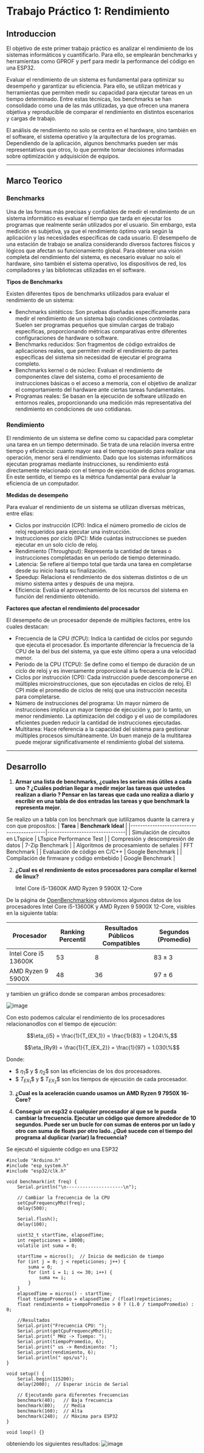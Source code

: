 # Trabajo Práctico 1: Rendimiento 
## Introduccion 
El objetivo de este primer trabajo práctico es analizar el rendimiento de los sistemas informáticos y cuantificarlo. Para ello, se emplearán benchmarks y herramientas como GPROF y perf para medir la performance del código en una ESP32.

Evaluar el rendimiento de un sistema es fundamental para optimizar su desempeño y garantizar su eficiencia. Para ello, se utilizan métricas y herramientas que permiten medir su capacidad para ejecutar tareas en un tiempo determinado. Entre estas técnicas, los benchmarks se han consolidado como una de las más utilizadas, ya que ofrecen una manera objetiva y reproducible de comparar el rendimiento en distintos escenarios y cargas de trabajo.

El análisis de rendimiento no solo se centra en el hardware, sino también en el software, el sistema operativo y la arquitectura de los programas. Dependiendo de la aplicación, algunos benchmarks pueden ser más representativos que otros, lo que permite tomar decisiones informadas sobre optimización y adquisición de equipos.

---

## Marco Teorico
### **Benchmarks**
Una de las formas más precisas y confiables de medir el rendimiento de un sistema informático es evaluar el tiempo que tarda en ejecutar los programas que realmente serán utilizados por el usuario. Sin embargo, esta medición es subjetiva, ya que el rendimiento óptimo varía según la aplicación y las necesidades específicas de cada usuario.
El desempeño de una estación de trabajo se analiza considerando diversos factores físicos y lógicos que afectan su funcionamiento global. Para obtener una visión completa del rendimiento del sistema, es necesario evaluar no solo el hardware, sino también el sistema operativo, los dispositivos de red, los compiladores y las bibliotecas utilizadas en el software.

**Tipos de Benchmarks**

Existen diferentes tipos de benchmarks utilizados para evaluar el rendimiento de un sistema:
- Benchmarks sintéticos: Son pruebas diseñadas específicamente para medir el rendimiento de un sistema bajo condiciones controladas. Suelen ser programas pequeños que simulan cargas de trabajo específicas, proporcionando métricas comparativas entre diferentes configuraciones de hardware o software.
- Benchmarks reducidos: Son fragmentos de código extraídos de aplicaciones reales, que permiten medir el rendimiento de partes específicas del sistema sin necesidad de ejecutar el programa completo.
- Benchmarks kernel o de núcleo: Evaluan el rendimiento de componentes clave del sistema, como el procesamiento de instrucciones básicas o el acceso a memoria, con el objetivo de analizar el comportamiento del hardware ante ciertas tareas fundamentales.
- Programas reales: Se basan en la ejecución de software utilizado en entornos reales, proporcionando una medición más representativa del rendimiento en condiciones de uso cotidianas.

### **Rendimiento**
El rendimiento de un sistema se define como su capacidad para completar una tarea en un tiempo determinado. Se trata de una relación inversa entre tiempo y eficiencia: cuanto mayor sea el tiempo requerido para realizar una operación, menor será el rendimiento.
Dado que los sistemas informáticos ejecutan programas mediante instrucciones, su rendimiento está directamente relacionado con el tiempo de ejecución de dichos programas. En este sentido, el tiempo es la métrica fundamental para evaluar la eficiencia de un computador.

**Medidas de desempeño**

Para evaluar el rendimiento de un sistema se utilizan diversas métricas, entre ellas:
- Ciclos por instrucción (CPI): Indica el número promedio de ciclos de reloj requeridos para ejecutar una instrucción.
- Instrucciones por ciclo (IPC): Mide cuántas instrucciones se pueden ejecutar en un solo ciclo de reloj.
- Rendimiento (Throughput): Representa la cantidad de tareas o instrucciones completadas en un período de tiempo determinado.
- Latencia: Se refiere al tiempo total que tarda una tarea en completarse desde su inicio hasta su finalización.
- Speedup: Relaciona el rendimiento de dos sistemas distintos o de un mismo sistema antes y después de una mejora.
- Eficiencia: Evalúa el aprovechamiento de los recursos del sistema en función del rendimiento obtenido.

**Factores que afectan el rendimiento del procesador**

El desempeño de un procesador depende de múltiples factores, entre los cuales destacan:
- Frecuencia de la CPU (fCPU): Indica la cantidad de ciclos por segundo que ejecuta el procesador. Es importante diferenciar la frecuencia de la CPU de la del bus del sistema, ya que este último opera a una velocidad menor.
- Período de la CPU (TCPU): Se define como el tiempo de duración de un ciclo de reloj y es inversamente proporcional a la frecuencia de la CPU.
- Ciclos por instrucción (CPI): Cada instrucción puede descomponerse en múltiples microinstrucciones, que son ejecutadas en ciclos de reloj. El CPI mide el promedio de ciclos de reloj que una instrucción necesita para completarse.
- Número de instrucciones del programa: Un mayor número de instrucciones implica un mayor tiempo de ejecución y, por lo tanto, un menor rendimiento. La optimización del código y el uso de compiladores eficientes pueden reducir la cantidad de instrucciones ejecutadas.
- Multitarea: Hace referencia a la capacidad del sistema para gestionar múltiples procesos simultáneamente. Un buen manejo de la multitarea puede mejorar significativamente el rendimiento global del sistema.

---

## Desarrollo 

1) **Armar una lista de benchmarks, ¿cuales les serían más útiles a cada uno ? ¿Cuáles podrían llegar a medir mejor las tareas que ustedes realizan a diario ? Pensar en las tareas que cada uno realiza a diario y escribir en una tabla de dos entradas las tareas y que benchmark la representa mejor.**

Se realizo un a tabla con los benchmark que iutilizamos duante la carrera y con que propositos:
| **Tarea**                                 | **Benchmark Ideal**            |
|-------------------------------------------|--------------------------------|
| Simulación de circuitos en LTspice        | LTspice Performance Test       |
| Compresión y descompresión de datos       | 7-Zip Benchmark                |
| Algoritmos de procesamiento de señales    | FFT Benchmark                  |
| Evaluación de código en C/C++             | Google Benchmark               |
| Compilación de firmware y código embebido | Google Benchmark               |

2) **¿Cual es el rendimiento de estos procesadores para compilar el kernel de linux?**

	Intel Core i5-13600K
	AMD Ryzen 9 5900X 12-Core

 De la página de [OpenBenchmarking](https://openbenchmarking.org/test/pts/build-linux-kernel-1.15.0) obtuviomos algunos datos de los procesadores Intel Core i5-13600K y AMD Ryzen 9 5900X 12-Core, visibles en la siguiente tabla: 
 
| **Procesador**            | **Ranking Percentil** | **Resultados Públicos Compatibles** | **Segundos (Promedio)** |
|---------------------------|-----------------------|----------------------------------|----------------------------|
| Intel Core i5 13600K      | 53                    | 8                                | 83 ± 3                     |
| AMD Ryzen 9 5900X         | 48                    | 36                               | 97 ± 6                     |

y tambien un gráfico donde se comparan ambos procesadores:

![image](https://github.com/user-attachments/assets/b9d83e25-9e8e-444b-9a6f-c74fe487144f)

Con esto podemos calcular el rendimiento de los procesadores relacionanodlos con el tiempo de ejecución:


$$\eta_{i5} = \frac{1}{T_{EX_1}} = \frac{1}{83} = 1.204\%,$$

$$\eta_{Ry9} = \frac{1}{T_{EX_2}} = \frac{1}{97} = 1.030\%$$

Donde:
- $$\ \eta_1 \$$ y $$\ \eta_2 \$$ son las eficiencias de los dos procesadores. 
- $$\ T_{EX_1} \$$ y $$\ T_{EX_2} \$$ son los tiempos de ejecución de cada procesador.


3) **¿Cual es la aceleración cuando usamos un AMD Ryzen 9 7950X 16-Core?**

4) **Conseguir un esp32 o cualquier procesador al que se le pueda cambiar la frecuencia. Ejecutar un código que demore alrededor de 10 segundos. Puede ser un bucle for con sumas de enteros por un lado y otro con suma de floats por otro lado. ¿Qué sucede con el tiempo del programa al duplicar (variar) la frecuencia?**

Se ejecutó el siguiente código en una ESP32 
```
#include "Arduino.h"
#include "esp_system.h" 
#include "esp32/clk.h" 

void benchmark(int freq) {
    Serial.println("\n---------------------\n");

    // Cambiar la frecuencia de la CPU
    setCpuFrequencyMhz(freq);  
    delay(500);  

    Serial.flush(); 
    delay(100);

    uint32_t startTime, elapsedTime;
    int repeticiones = 10000;  
    volatile int suma = 0; 

    startTime = micros();  // Inicio de medición de tiempo
    for (int j = 0; j < repeticiones; j++) {
        suma = 0;
        for (int i = 1; i <= 30; i++) {
            suma += i;
        }
    }
    elapsedTime = micros() - startTime; 
    float tiempoPromedio = elapsedTime / (float)repeticiones;  
    float rendimiento = tiempoPromedio > 0 ? (1.0 / tiempoPromedio) : 0;

    //Resultados
    Serial.print("Frecuencia CPU: ");
    Serial.print(getCpuFrequencyMhz());  
    Serial.print(" MHz -> Tiempo: ");
    Serial.print(tiempoPromedio, 6);
    Serial.print(" us -> Rendimiento: ");
    Serial.print(rendimiento, 6);
    Serial.println(" ops/us");
}

void setup() {
    Serial.begin(115200);
    delay(2000);  // Esperar inicio de Serial

    // Ejecutando para diferentes frecuencias
    benchmark(40);   // Baja frecuencia
    benchmark(80);   // Media
    benchmark(160);  // Alta
    benchmark(240);  // Máxima para ESP32
}

void loop() {}
```
obteniendo los siguientes resultados:
![image](https://github.com/user-attachments/assets/30f3e1f4-10ff-40e3-8b9a-a9fde96578d7)
